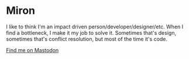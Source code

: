 # Miron
I like to think I'm an impact driven person/developer/designer/etc. When I find a bottleneck, I make it my job to solve it. Sometimes that's design, sometimes that's conflict resolution, but most of the time it's code.

<a rel="me" href="https://fosstodon.org/@hmiron">Find me on Mastodon</a>
